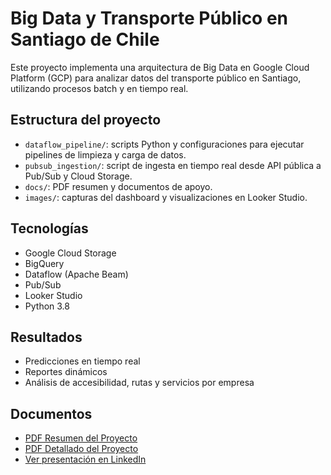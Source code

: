 # Big Data y Transporte Público en Santiago de Chile

Este proyecto implementa una arquitectura de Big Data en Google Cloud Platform (GCP) para analizar datos del transporte público en Santiago, utilizando procesos batch y en tiempo real.

## Estructura del proyecto

- `dataflow_pipeline/`: scripts Python y configuraciones para ejecutar pipelines de limpieza y carga de datos.
- `pubsub_ingestion/`: script de ingesta en tiempo real desde API pública a Pub/Sub y Cloud Storage.
- `docs/`: PDF resumen y documentos de apoyo.
- `images/`: capturas del dashboard y visualizaciones en Looker Studio.

## Tecnologías
- Google Cloud Storage
- BigQuery
- Dataflow (Apache Beam)
- Pub/Sub
- Looker Studio
- Python 3.8

## Resultados
- Predicciones en tiempo real
- Reportes dinámicos
- Análisis de accesibilidad, rutas y servicios por empresa

## Documentos
- [PDF Resumen del Proyecto](docs/resumen_proyecto_bigdata.pdf)
- [PDF Detallado del Proyecto](https://github.com/Nadarellano/bigdata-transporte-santiago/blob/main/docs/Informe_Completo_Proyecto_Transporte_BigData_GCP.pdf)
- [Ver presentación en LinkedIn](https://www.linkedin.com/posts/activity-7325630377660706816-_4m3?utm_source=share&utm_medium=member_desktop&rcm=ACoAAAScY54Bz1v1B1JB3pZedXQTIUvQ5jjX7XU)
